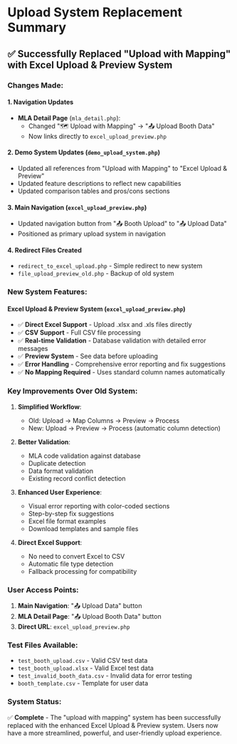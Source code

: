 # Upload System Replacement Summary

## ✅ Successfully Replaced "Upload with Mapping" with Excel Upload & Preview System

### **Changes Made:**

#### 1. **Navigation Updates**
- **MLA Detail Page** (`mla_detail.php`): 
  - Changed "🗺️ Upload with Mapping" → "📤 Upload Booth Data"
  - Now links directly to `excel_upload_preview.php`

#### 2. **Demo System Updates** (`demo_upload_system.php`)
- Updated all references from "Upload with Mapping" to "Excel Upload & Preview"
- Updated feature descriptions to reflect new capabilities
- Updated comparison tables and pros/cons sections

#### 3. **Main Navigation** (`excel_upload_preview.php`)
- Updated navigation button from "📤 Booth Upload" to "📤 Upload Data"
- Positioned as primary upload system in navigation

#### 4. **Redirect Files Created**
- `redirect_to_excel_upload.php` - Simple redirect to new system
- `file_upload_preview_old.php` - Backup of old system

### **New System Features:**

#### **Excel Upload & Preview System** (`excel_upload_preview.php`)
- ✅ **Direct Excel Support** - Upload .xlsx and .xls files directly
- ✅ **CSV Support** - Full CSV file processing
- ✅ **Real-time Validation** - Database validation with detailed error messages
- ✅ **Preview System** - See data before uploading
- ✅ **Error Handling** - Comprehensive error reporting and fix suggestions
- ✅ **No Mapping Required** - Uses standard column names automatically

### **Key Improvements Over Old System:**

1. **Simplified Workflow**:
   - Old: Upload → Map Columns → Preview → Process
   - New: Upload → Preview → Process (automatic column detection)

2. **Better Validation**:
   - MLA code validation against database
   - Duplicate detection
   - Data format validation
   - Existing record conflict detection

3. **Enhanced User Experience**:
   - Visual error reporting with color-coded sections
   - Step-by-step fix suggestions
   - Excel file format examples
   - Download templates and sample files

4. **Direct Excel Support**:
   - No need to convert Excel to CSV
   - Automatic file type detection
   - Fallback processing for compatibility

### **User Access Points:**

1. **Main Navigation**: "📤 Upload Data" button
2. **MLA Detail Page**: "📤 Upload Booth Data" button
3. **Direct URL**: `excel_upload_preview.php`

### **Test Files Available:**
- `test_booth_upload.csv` - Valid CSV test data
- `test_booth_upload.xlsx` - Valid Excel test data
- `test_invalid_booth_data.csv` - Invalid data for error testing
- `booth_template.csv` - Template for user data

### **System Status:**
✅ **Complete** - The "upload with mapping" system has been successfully replaced with the enhanced Excel Upload & Preview system. Users now have a more streamlined, powerful, and user-friendly upload experience.
